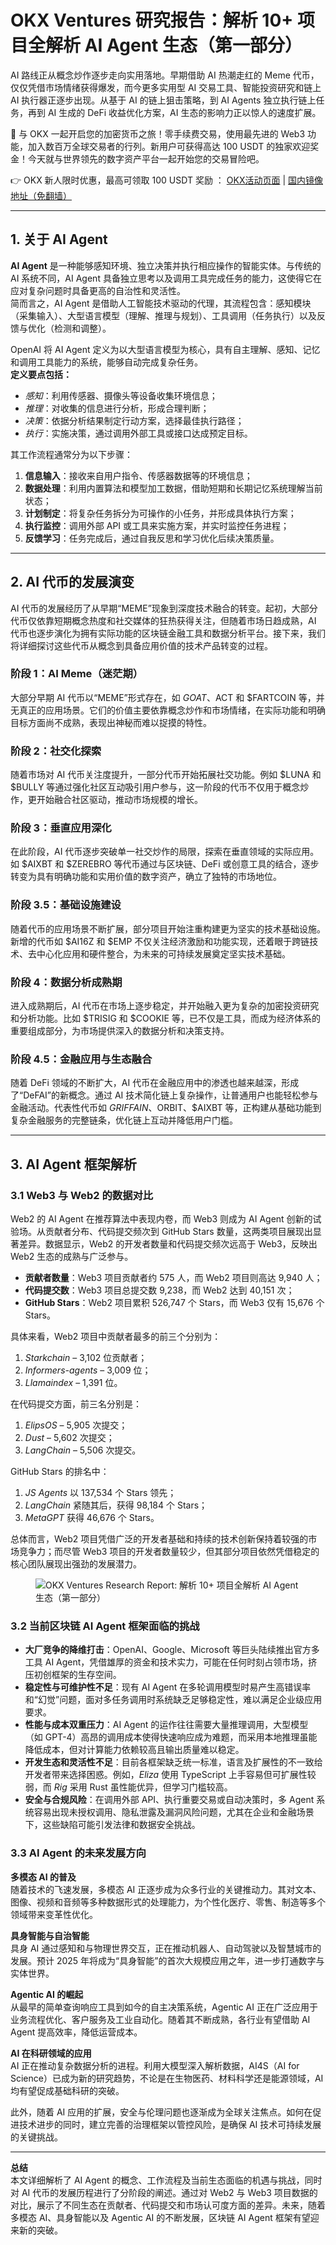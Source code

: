 # OKX Ventures 研究报告：解析 10+ 项目全解析 AI Agent 生态（第一部分）

AI 路线正从概念炒作逐步走向实用落地。早期借助 AI 热潮走红的 Meme 代币，仅仅凭借市场情绪获得爆发，而今更多实用型 AI 交易工具、智能投资研究和链上 AI 执行器正逐步出现。从基于 AI 的链上狙击策略，到 AI Agents 独立执行链上任务，再到 AI 生成的 DeFi 收益优化方案，AI 生态的影响力正以惊人的速度扩展。

🚀 与 OKX 一起开启您的加密货币之旅！零手续费交易，使用最先进的 Web3 功能，加入数百万全球交易者的行列。新用户可获得高达 100 USDT 的独家欢迎奖金！今天就与世界领先的数字资产平台一起开始您的交易冒险吧。

👉 OKX 新人限时优惠，最高可领取 100 USDT 奖励 ： [OKX活动页面](https://bit.ly/OKXe) | [国内镜像地址（免翻墙）](https://bit.ly/okX)

---

## 1. 关于 AI Agent

**AI Agent** 是一种能够感知环境、独立决策并执行相应操作的智能实体。与传统的 AI 系统不同，AI Agent 具备独立思考以及调用工具完成任务的能力，这使得它在应对复杂问题时具备更高的自治性和灵活性。  
简而言之，AI Agent 是借助人工智能技术驱动的代理，其流程包含：感知模块（采集输入）、大型语言模型（理解、推理与规划）、工具调用（任务执行）以及反馈与优化（检测和调整）。

OpenAI 将 AI Agent 定义为以大型语言模型为核心，具有自主理解、感知、记忆和调用工具能力的系统，能够自动完成复杂任务。  
**定义要点包括：**  
- *感知*：利用传感器、摄像头等设备收集环境信息；  
- *推理*：对收集的信息进行分析，形成合理判断；  
- *决策*：依据分析结果制定行动方案，选择最佳执行路径；  
- *执行*：实施决策，通过调用外部工具或接口达成预定目标。

其工作流程通常分为以下步骤：  
1. **信息输入**：接收来自用户指令、传感器数据等的环境信息；  
2. **数据处理**：利用内置算法和模型加工数据，借助短期和长期记忆系统理解当前状态；  
3. **计划制定**：将复杂任务拆分为可操作的小任务，并形成具体执行方案；  
4. **执行监控**：调用外部 API 或工具来实施方案，并实时监控任务进程；  
5. **反馈学习**：任务完成后，通过自我反思和学习优化后续决策质量。

---

## 2. AI 代币的发展演变

AI 代币的发展经历了从早期“MEME”现象到深度技术融合的转变。起初，大部分代币仅依靠短期概念热度和社交媒体的狂热获得关注，但随着市场日趋成熟，AI 代币也逐步演化为拥有实际功能的区块链金融工具和数据分析平台。接下来，我们将详细探讨这些代币从概念到具备应用价值的技术产品转变的过程。

### 阶段 1：AI Meme（迷茫期）

大部分早期 AI 代币以“MEME”形式存在，如 $GOAT、$ACT 和 $FARTCOIN 等，并无真正的应用场景。它们的价值主要依靠概念炒作和市场情绪，在实际功能和明确目标方面尚不成熟，表现出神秘而难以捉摸的特性。  

### 阶段 2：社交化探索

随着市场对 AI 代币关注度提升，一部分代币开始拓展社交功能。例如 $LUNA 和 $BULLY 等通过强化社区互动吸引用户参与，这一阶段的代币不仅用于概念炒作，更开始融合社区驱动，推动市场规模的增长。  

### 阶段 3：垂直应用深化

在此阶段，AI 代币逐步突破单一社交炒作的局限，探索在垂直领域的实际应用。如 $AIXBT 和 $ZEREBRO 等代币通过与区块链、DeFi 或创意工具的结合，逐步转变为具有明确功能和实用价值的数字资产，确立了独特的市场地位。  

### 阶段 3.5：基础设施建设

随着代币的应用场景不断扩展，部分项目开始注重构建更为坚实的技术基础设施。新增的代币如 $AI16Z 和 $EMP 不仅关注经济激励和功能实现，还着眼于跨链技术、去中心化应用和硬件整合，为未来的可持续发展奠定坚实技术基础。  

### 阶段 4：数据分析成熟期

进入成熟期后，AI 代币在市场上逐步稳定，并开始融入更为复杂的加密投资研究和分析功能。比如 $TRISIG 和 $COOKIE 等，已不仅是工具，而成为经济体系的重要组成部分，为市场提供深入的数据分析和决策支持。  

### 阶段 4.5：金融应用与生态融合

随着 DeFi 领域的不断扩大，AI 代币在金融应用中的渗透也越来越深，形成了“DeFAI”的新概念。通过 AI 技术简化链上复杂操作，让普通用户也能轻松参与金融活动。代表性代币如 $GRIFFAIN、$ORBIT、$AIXBT 等，正构建从基础功能到复杂金融服务的完整链条，优化链上互动并降低用户门槛。

---

## 3. AI Agent 框架解析

### 3.1 Web3 与 Web2 的数据对比

Web2 的 AI Agent 在推荐算法中表现内卷，而 Web3 则成为 AI Agent 创新的试验场。从贡献者分布、代码提交频次到 GitHub Stars 数量，这两类项目展现出显著差异。数据显示，Web2 的开发者数量和代码提交频次远高于 Web3，反映出 Web2 生态的成熟与广泛参与。

- **贡献者数量**：Web3 项目贡献者约 575 人，而 Web2 项目则高达 9,940 人；  
- **代码提交数**：Web3 项目总提交数 9,238，而 Web2 达到 40,151 次；  
- **GitHub Stars**：Web2 项目累积 526,747 个 Stars，而 Web3 仅有 15,676 个 Stars。

具体来看，Web2 项目中贡献者最多的前三个分别为：  
1. *Starkchain* – 3,102 位贡献者；  
2. *Informers-agents* – 3,009 位；  
3. *Llamaindex* – 1,391 位。

在代码提交方面，前三名分别是：  
1. *ElipsOS* – 5,905 次提交；  
2. *Dust* – 5,602 次提交；  
3. *LangChain* – 5,506 次提交。

GitHub Stars 的排名中：  
1. *JS Agents* 以 137,534 个 Stars 领先；  
2. *LangChain* 紧随其后，获得 98,184 个 Stars；  
3. *MetaGPT* 获得 46,676 个 Stars。

总体而言，Web2 项目凭借广泛的开发者基础和持续的技术创新保持着较强的市场竞争力；而尽管 Web3 项目的开发者数量较少，但其部分项目依然凭借稳定的核心团队展现出强劲的发展潜力。

<figure>
  <img src="https://www.jmhbdh.com/wp-content/img/057565378727647.webp" alt="OKX Ventures Research Report: 解析 10+ 项目全解析 AI Agent 生态（第一部分）">
</figure>

### 3.2 当前区块链 AI Agent 框架面临的挑战

- **大厂竞争的降维打击**：OpenAI、Google、Microsoft 等巨头陆续推出官方多工具 AI Agent，凭借雄厚的资金和技术实力，可能在任何时刻占领市场，挤压初创框架的生存空间。  
- **稳定性与可维护性不足**：现有 AI Agent 在多轮调用模型时易产生高错误率和“幻觉”问题，面对多任务调用时系统缺乏足够稳定性，难以满足企业级应用要求。  
- **性能与成本双重压力**：AI Agent 的运作往往需要大量推理调用，大型模型（如 GPT-4）高昂的调用成本使得快速响应成为难题，而采用本地推理虽能降低成本，但对计算能力依赖较高且输出质量难以稳定。  
- **开发生态和灵活性不足**：目前各框架缺乏统一标准，语言及扩展性的不一致给开发者带来选择困惑。例如，*Eliza* 使用 TypeScript 上手容易但可扩展性较弱，而 *Rig* 采用 Rust 虽性能优异，但学习门槛较高。  
- **安全与合规风险**：在调用外部 API、执行重要交易或自动决策时，多 Agent 系统容易出现未授权调用、隐私泄露及漏洞风险问题，尤其在企业和金融场景下，这些缺陷可能引发法律和数据安全挑战。

### 3.3 AI Agent 的未来发展方向

**多模态 AI 的普及**  
随着技术的飞速发展，多模态 AI 正逐步成为众多行业的关键推动力。其对文本、图像、视频和音频等多种数据形式的处理能力，为个性化医疗、零售、制造等多个领域带来变革性优化。

**具身智能与自治智能**  
具身 AI 通过感知和与物理世界交互，正在推动机器人、自动驾驶以及智慧城市的发展。预计 2025 年将成为“具身智能”的首次大规模应用之年，进一步打通数字与实体世界。

**Agentic AI 的崛起**  
从最早的简单查询响应工具到如今的自主决策系统，Agentic AI 正在广泛应用于业务流程优化、客户服务及工业自动化。随着其不断成熟，各行业有望借助 AI Agent 提高效率，降低运营成本。

**AI 在科研领域的应用**  
AI 正在推动复杂数据分析的进程。利用大模型深入解析数据，AI4S（AI for Science）已成为新的研究趋势，不论是在生物医药、材料科学还是能源领域，AI 均有望促成基础科研的突破。

此外，随着 AI 应用的扩展，安全与伦理问题也逐渐成为全球关注焦点。如何在促进技术进步的同时，建立完善的治理框架以管控风险，是确保 AI 技术可持续发展的关键挑战。

---

**总结**  
本文详细解析了 AI Agent 的概念、工作流程及当前生态面临的机遇与挑战，同时对 AI 代币的发展历程进行了分阶段的阐述。通过对 Web2 与 Web3 项目数据的对比，展示了不同生态在贡献者、代码提交和市场认可度方面的差异。未来，随着多模态 AI、具身智能以及 Agentic AI 的不断发展，区块链 AI Agent 框架有望迎来新的突破。